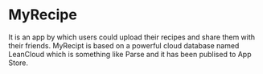 # MyRecipe
It is an app by which users could upload their recipes and share them with their friends.
MyRecipt is based on a powerful cloud database named LeanCloud which is something like Parse and it has been publised to App Store.
